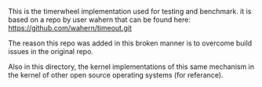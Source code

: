 This is the timerwheel implementation used for testing and benchmark. it is based on a repo by user wahern that can be found here: https://github.com/wahern/timeout.git

The reason this repo was added in this broken manner is to overcome build issues in the original repo.

Also in this directory, the kernel implementations of this same mechanism in the kernel of other open source operating systems (for referance).
